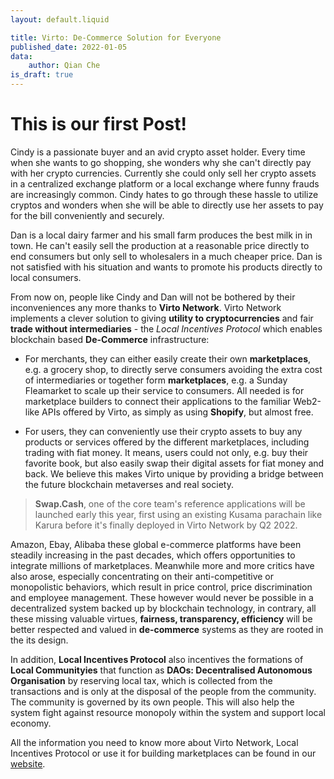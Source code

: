 ```yaml
---
layout: default.liquid

title: Virto: De-Commerce Solution for Everyone
published_date: 2022-01-05
data:
    author: Qian Che
is_draft: true
---
```


# This is our first Post!

Cindy is a passionate buyer and an avid crypto asset holder. Every time when she wants to go shopping, she wonders why she can't directly pay with her crypto currencies. Currently she could only sell her crypto assets in a centralized exchange platform or a local exchange where funny frauds are increasingly common. Cindy hates to go through these hassle to utilize cryptos and wonders when she will be able to directly use her assets to pay for the bill conveniently and securely.

Dan is a local dairy farmer and his small farm produces the best milk in in town. He can't easily sell the production at a reasonable price directly to end consumers but only sell to wholesalers in a much cheaper price. Dan is not satisfied with his situation and wants to promote his products directly to local consumers.

From now on, people like Cindy and Dan will not be bothered by their inconveniences any more thanks to **Virto Network**. Virto Network implements a clever solution to giving **utility to cryptocurrencies** and fair **trade without intermediaries**  - the *Local Incentives Protocol* which enables blockchain based **De-Commerce** infrastructure:

- For merchants, they can either easily create their own **marketplaces**, e.g. a grocery shop, to directly serve consumers avoiding the extra cost of intermediaries or together form **marketplaces**, e.g. a Sunday Fleamarket to scale up their service to consumers. All needed is for marketplace builders to connect their applications to the familiar Web2-like APIs offered by Virto, as simply as using **Shopify**, but almost free.

- For users, they can conveniently use their crypto assets to buy any products or services offered by the different marketplaces, including trading with fiat money. It means, users could not only, e.g. buy their favorite book, but also easily swap their digital assets for fiat money and back. We believe this makes Virto unique by providing a bridge between the future blockchain metaverses and real society.

 >  **Swap.Cash**, one of the core team's reference applications will be launched early this year, first using an existing Kusama parachain like Karura before it's finally deployed in Virto Network by Q2 2022.

Amazon, Ebay, Alibaba these global e-commerce platforms have been steadily increasing in the past decades, which offers opportunities to integrate millions of marketplaces. Meanwhile more and more critics have also arose, especially concentrating on their anti-competitive or monopolistic behaviors, which result in price control, price discrimination and employee management. These however would never be possible in a decentralized system backed up by blockchain technology, in contrary, all these missing valuable virtues, **fairness, transparency, efficiency** will be better respected and valued in **de-commerce** systems  as they are rooted in the its design.

In addition, **Local Incentives Protocol** also incentives the formations of **Local Communityies** that function as **DAOs: Decentralised Autonomous Organisation** by reserving local tax, which is collected from the transactions and is only at the disposal of the people from the community. The community is governed by its own people. This will also help the system fight against resource monopoly within the system and support local economy.

All the information you need to know more about Virto Network, Local Incentives Protocol or use it for building marketplaces can be found in our [website](https://virto.network/).




 
